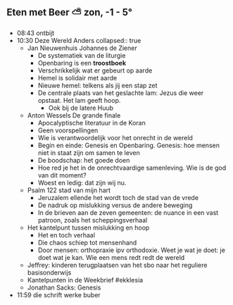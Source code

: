 ## Eten met Beer ⛅ zon, -1 - 5°
- 08:43 ontbijt
- 10:30 Deze Wereld Anders
  collapsed:: true
	- Jan Nieuwenhuis Johannes de Ziener
		- De systematiek van de liturgie
		- Openbaring is een **troostboek**
		- Verschrikkelijk wat er gebeurt op aarde
		- Hemel is solidair met aarde
		- Nieuwe hemel: telkens als jij een stap zet
		- De centrale plaats van het geslachte lam: Jezus die weer opstaat. Het lam geeft hoop.
			- Ook bij de latere Huub
	- Anton Wessels De grande finale
		- Apocalyptische literatuur in de Koran
		- Geen voorspellingen
		- Wie is verantwoordelijk voor het onrecht in de wereld
		- Begin en einde: Genesis en Openbaring. Genesis: hoe mensen niet in staat zijn om samen te leven
		- De boodschap: het goede doen
		- Hoe red je het in de onrechtvaardige samenleving. Wie is de god van dit moment?
		- Woest en ledig: dat zijn wij nu.
	- Psalm 122 stad van mijn hart
		- Jeruzalem ellende het wordt toch de stad van de vrede
		- De nadruk op mislukking versus de andere beweging
		- In de brieven aan de zeven gemeenten: de nuance in een vast patroon, zoals het scheppingsverhaal
	- Het kantelpunt tussen mislukking en hoop
		- Het en toch verhaal
		- Die chaos schiep tot mensenhand
		- Door mensen: orthopraxie ipv orthodoxie. Weet je wat je doet: je doet wat je kan. Wie een mens redt redt de wereld
	- Jeffrey: kinderen terugplaatsen van het sbo naar het reguliere basisonderwijs
	- Kantelpunten in de Weekbrief #ekklesia
	- Jonathan Sacks: Genesis
- 11:59 die schrift werke buber